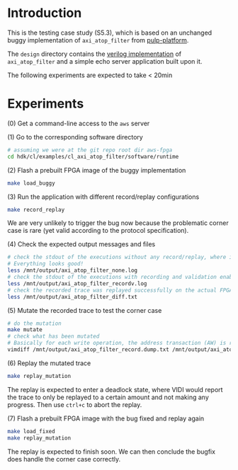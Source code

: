 # Introduction
This is the testing case study (S5.3), which is based on an unchanged buggy implementation of `axi_atop_filter` from [pulp-platform](https://github.com/pulp-platform/axi/commit/a8a3a2a322602399bfa3b6bda2e1f754994751f4).

The `design` directory contains the [verilog implementation](design/axi_atop_filter) of `axi_atop_filter` and a simple echo server application built upon it.

The following experiments are expected to take < 20min

# Experiments

(0) Get a command-line access to the `aws` server

(1) Go to the corresponding software directory
```bash
# assuming we were at the git repo root dir aws-fpga
cd hdk/cl/examples/cl_axi_atop_filter/software/runtime
```

(2) Flash a prebuilt FPGA image of the buggy implementation
```bash
make load_buggy
```

(3) Run the application with different record/replay configurations
```bash
make record_replay
```
We are very unlikely to trigger the bug now because the problematic corner case is rare (yet valid according to the protocol specification).

(4) Check the expected output messages and files
```bash
# check the stdout of the executions without any record/replay, where incorrect values are all zero.
# Everything looks good!
less /mnt/output/axi_atop_filter_none.log
# check the stdout of the executions with recording and validation enabled
less /mnt/output/axi_atop_filter_recordv.log
# check the recorded trace was replayed successfully on the actual FPGA
less /mnt/output/axi_atop_filter_diff.txt
```

(5) Mutate the recorded trace to test the corner case
```bash
# do the mutation
make mutate
# check what has been mutated
# Basically for each write operation, the address transaction (AW) is reordered after the first write-data transaction (W)
vimdiff /mnt/output/axi_atop_filter_record.dump.txt /mnt/output/axi_atop_filter_record_mutated.dump.txt
```

(6) Replay the mutated trace
```bash
make replay_mutation
```
The replay is expected to enter a deadlock state, where VIDI would report the trace to only be replayed to a certain amount and not making any progress.
Then use `ctrl+c` to abort the replay.

(7) Flash a prebuilt FPGA image with the bug fixed and replay again
```bash
make load_fixed
make replay_mutation
```
The replay is expected to finish soon. We can then conclude the bugfix does handle the corner case correctly.
